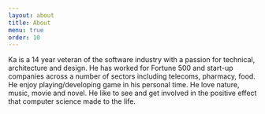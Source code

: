 ```yaml
---
layout: about
title: About
menu: true
order: 10
---
```

Ka is a 14 year veteran of the software industry with a passion for technical, architecture and design.  He has worked for Fortune 500 and start-up companies across a number of sectors including telecoms, pharmacy, food. He enjoy playing/developing game in his personal time. He love nature, music, movie and novel. He like to see and get involved in the positive effect that computer science made to the life. 


